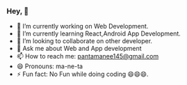 ### Hey, 👋

- 🔭 I’m currently working on Web Development.
- 🌱 I’m currently learning React,Android App Development.
- 👯 I’m looking to collaborate on other developer.
- 💬 Ask me about Web and App development
- 📫 How to reach me: pantamanee145@gmail.com
- 😄 Pronouns: ma-ne-ta
- ⚡ Fun fact: No Fun while doing coding 😄😄😄.
